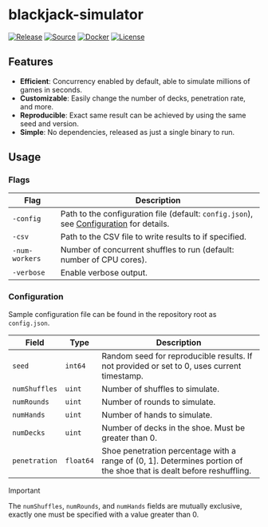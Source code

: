 # blackjack-simulator

[![Release](https://github.com/jljl1337/blackjack-simulator/actions/workflows/release.yml/badge.svg)](https://github.com/jljl1337/blackjack-simulator/actions/workflows/release.yml)
[![Source](https://img.shields.io/badge/Source-GitHub-blue?logo=github)](https://github.com/jljl1337/blackjack-simulator)
[![Docker](https://img.shields.io/badge/Docker-jljl1337%2Fblackjack--simulator-blue?logo=docker)](https://hub.docker.com/r/jljl1337/blackjack-simulator)
[![License](https://img.shields.io/github/license/jljl1337/blackjack-simulator?label=License
)](https://github.com/jljl1337/blackjack-simulator/blob/main/LICENSE)

## Features

- **Efficient**: Concurrency enabled by default, able to simulate millions of games in seconds.
- **Customizable**: Easily change the number of decks, penetration rate, and more.
- **Reproducible**: Exact same result can be achieved by using the same seed and version.
- **Simple**: No dependencies, released as just a single binary to run.

## Usage

### Flags

| Flag | Description |
| ---- | ----------- |
| `-config` | Path to the configuration file (default: `config.json`), see [Configuration](#configuration) for details. |
| `-csv` | Path to the CSV file to write results to if specified. |
| `-num-workers` | Number of concurrent shuffles to run (default: number of CPU cores). |
| `-verbose` | Enable verbose output. |

### Configuration

Sample configuration file can be found in the repository root as `config.json`.

| Field | Type | Description |
| ----- | ---- | ----------- |
| `seed` | `int64` | Random seed for reproducible results. If not provided or set to 0, uses current timestamp. |
| `numShuffles` | `uint` | Number of shuffles to simulate. |
| `numRounds` | `uint` | Number of rounds to simulate. |
| `numHands` | `uint` | Number of hands to simulate. |
| `numDecks` | `uint` | Number of decks in the shoe. Must be greater than 0. |
| `penetration` | `float64` | Shoe penetration percentage with a range of (0, 1]. Determines portion of the shoe that is dealt before reshuffling. |

> [!IMPORTANT]  
> The `numShuffles`, `numRounds`, and `numHands` fields are mutually exclusive, exactly one must be specified with a value greater than 0.